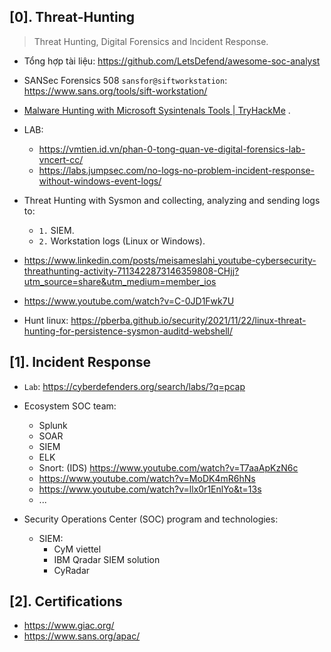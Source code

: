 ## [0]. Threat-Hunting

> Threat Hunting, Digital Forensics and Incident Response.

- Tổng hợp tài liệu: https://github.com/LetsDefend/awesome-soc-analyst
- SANSec Forensics 508 `sansfor@siftworkstation`: https://www.sans.org/tools/sift-workstation/
- [Malware Hunting with Microsoft Sysintenals Tools | TryHackMe](https://www.youtube.com/watch?v=owAOHsLyD3Y) .
- LAB:
  - https://vmtien.id.vn/phan-0-tong-quan-ve-digital-forensics-lab-vncert-cc/
  - https://labs.jumpsec.com/no-logs-no-problem-incident-response-without-windows-event-logs/
- Threat Hunting with Sysmon and collecting, analyzing and sending logs to:
  - `1.` SIEM.
  - `2.` Workstation logs (Linux or Windows).
- https://www.linkedin.com/posts/meisameslahi_youtube-cybersecurity-threathunting-activity-7113422873146359808-CHjj?utm_source=share&utm_medium=member_ios

- https://www.youtube.com/watch?v=C-0JD1Fwk7U

- Hunt linux: https://pberba.github.io/security/2021/11/22/linux-threat-hunting-for-persistence-sysmon-auditd-webshell/

## [1]. Incident Response

- `Lab`: https://cyberdefenders.org/search/labs/?q=pcap
- Ecosystem SOC team:

  - Splunk
  - SOAR
  - SIEM
  - ELK
  - Snort: (IDS) https://www.youtube.com/watch?v=T7aaApKzN6c
  - https://www.youtube.com/watch?v=MoDK4mR6hNs
  - https://www.youtube.com/watch?v=llx0r1EnlYo&t=13s
  - ...

- Security Operations Center (SOC) program and technologies:

  - SIEM:
    - CyM viettel
    - IBM Qradar SIEM solution
    - CyRadar

## [2]. Certifications

- https://www.giac.org/
- https://www.sans.org/apac/
